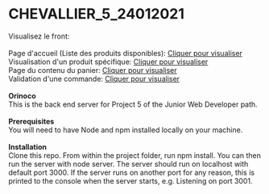 # CHEVALLIER_5_24012021
Visualisez le front:<br /><br />
Page d'accueil (Liste des produits disponibles):
<a href="https://www.zupimages.net/up/21/05/jorp.png" target="_blank">Cliquer pour visualiser</a><br />
Visualisation d'un produit spécifique:
<a href="https://www.zupimages.net/up/21/05/yave.png" target="_blank">Cliquer pour visualiser</a><br />
Page du contenu du panier:
<a href="https://www.zupimages.net/up/21/05/f1dk.png" target="_blank">Cliquer pour visualiser</a><br />
Validation d'une commande: 
<a href="https://www.zupimages.net/up/21/05/31e8.png" target="_blank">Cliquer pour visualiser</a><br /><br />
<b>Orinoco</b><br />
This is the back end server for Project 5 of the Junior Web Developer path.
<br /><br />
<b>Prerequisites</b><br />
You will need to have Node and npm installed locally on your machine.
<br /><br />
<b>Installation</b><br />
Clone this repo. From within the project folder, run npm install. You can then run the server with node server. The server should run on localhost with default port 3000. If the server runs on another port for any reason, this is printed to the console when the server starts, e.g. Listening on port 3001.
